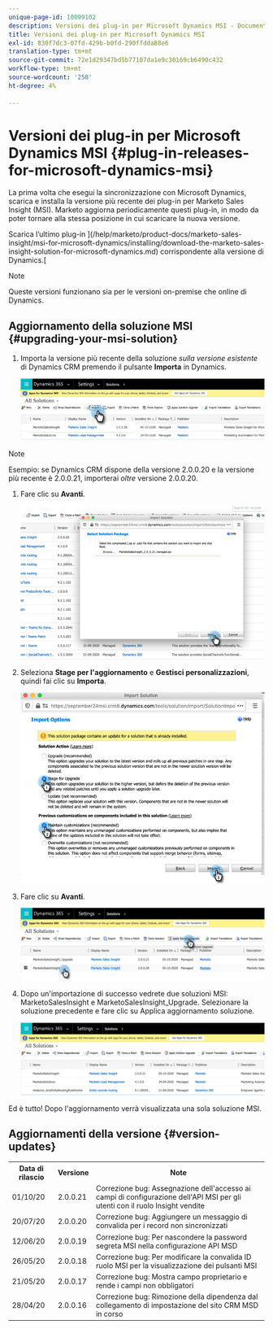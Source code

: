 ```yaml
---
unique-page-id: 10099102
description: Versioni dei plug-in per Microsoft Dynamics MSI - Documenti Marketo - Documentazione del prodotto
title: Versioni dei plug-in per Microsoft Dynamics MSI
exl-id: 830f7dc3-07fd-429b-b0fd-290ffdda88e6
translation-type: tm+mt
source-git-commit: 72e1d29347bd5b77107da1e9c30169cb6490c432
workflow-type: tm+mt
source-wordcount: '258'
ht-degree: 4%

---
```


# Versioni dei plug-in per Microsoft Dynamics MSI {#plug-in-releases-for-microsoft-dynamics-msi}

La prima volta che esegui la sincronizzazione con Microsoft Dynamics, scarica e installa la versione più recente dei plug-in per Marketo Sales Insight (MSI). Marketo aggiorna periodicamente questi plug-in, in modo da poter tornare alla stessa posizione in cui scaricare la nuova versione.

Scarica l’ultimo plug-in ](/help/marketo/product-docs/marketo-sales-insight/msi-for-microsoft-dynamics/installing/download-the-marketo-sales-insight-solution-for-microsoft-dynamics.md) corrispondente alla versione di Dynamics.[

>[!NOTE]
>
>Queste versioni funzionano sia per le versioni on-premise che online di Dynamics.

## Aggiornamento della soluzione MSI {#upgrading-your-msi-solution}

1. Importa la versione più recente della soluzione _sulla versione esistente_ di Dynamics CRM premendo il pulsante **Importa** in Dynamics.

   ![](assets/plug-in-releases-for-microsoft-dynamics-msi-1.png)

>[!NOTE]
>
>Esempio: se Dynamics CRM dispone della versione 2.0.0.20 e la versione più recente è 2.0.0.21, importerai _oltre_ versione 2.0.0.20.

1. Fare clic su **Avanti**.

   ![](assets/plug-in-releases-for-microsoft-dynamics-msi-2.png)

1. Seleziona **Stage per l&#39;aggiornamento** e **Gestisci personalizzazioni**, quindi fai clic su **Importa**.

   ![](assets/plug-in-releases-for-microsoft-dynamics-msi-3.png)

1. Fare clic su **Avanti**.

   ![](assets/plug-in-releases-for-microsoft-dynamics-msi-4.png)

1. Dopo un&#39;importazione di successo vedrete due soluzioni MSI: MarketoSalesInsight e MarketoSalesInsight_Upgrade. Selezionare la soluzione precedente e fare clic su Applica aggiornamento soluzione.

   ![](assets/plug-in-releases-for-microsoft-dynamics-msi-5.png)

Ed è tutto! Dopo l&#39;aggiornamento verrà visualizzata una sola soluzione MSI.

## Aggiornamenti della versione {#version-updates}

<table> 
 <colgroup> 
  <col> 
  <col> 
  <col> 
 </colgroup> 
 <tbody> 
  <tr> 
   <th colspan="1">Data di rilascio</th> 
   <th colspan="1">Versione</th> 
   <th colspan="1">Note</th> 
  </tr> 
  <tr> 
   <td colspan="1">01/10/20</td> 
   <td colspan="1">2.0.0.21</td> 
   <td colspan="1">Correzione bug: Assegnazione dell'accesso ai campi di configurazione dell'API MSI per gli utenti con il ruolo Insight vendite</td> 
  </tr> 
  <tr> 
   <td colspan="1">20/07/20</td> 
   <td colspan="1">2.0.0.20</td> 
   <td colspan="1">Correzione bug: Aggiungere un messaggio di convalida per i record non sincronizzati</td> 
  </tr> 
  <tr> 
   <td colspan="1">12/06/20</td> 
   <td colspan="1">2.0.0.19</td> 
   <td colspan="1">Correzione bug: Per nascondere la password segreta MSI nella configurazione API MSD</td> 
  </tr> 
  <tr> 
   <td colspan="1">26/05/20</td> 
   <td colspan="1">2.0.0.18</td> 
   <td colspan="1">Correzione bug: Per modificare la convalida ID ruolo MSI per la visualizzazione dei pulsanti MSI</td> 
  </tr> 
  <tr> 
   <td colspan="1">21/05/20</td> 
   <td colspan="1">2.0.0.17</td> 
   <td colspan="1">Correzione bug: Mostra campo proprietario e rende i campi non obbligatori</td> 
  </tr> 
  <tr> 
   <td colspan="1">28/04/20</td> 
   <td colspan="1">2.0.0.16</td> 
   <td colspan="1">Correzione bug: Rimozione della dipendenza dal collegamento di impostazione del sito CRM MSD in corso</td> 
  </tr> 
 </tbody> 
</table>
